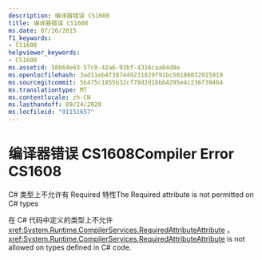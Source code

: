 ```yaml
---
description: 编译器错误 CS1608
title: 编译器错误 CS1608
ms.date: 07/20/2015
f1_keywords:
- CS1608
helpviewer_keywords:
- CS1608
ms.assetid: 58b64e63-57c8-42a6-93bf-4316caa84d8e
ms.openlocfilehash: 3ad11eb4f387449231829f91bc50186032915919
ms.sourcegitcommit: 5b475c1855b32cf78d2d1bbb4295e4c236f39464
ms.translationtype: MT
ms.contentlocale: zh-CN
ms.lasthandoff: 09/24/2020
ms.locfileid: "91151657"
---
```

# <a name="compiler-error-cs1608"></a><span data-ttu-id="8d635-103">编译器错误 CS1608</span><span class="sxs-lookup"><span data-stu-id="8d635-103">Compiler Error CS1608</span></span>

<span data-ttu-id="8d635-104">C# 类型上不允许有 Required 特性</span><span class="sxs-lookup"><span data-stu-id="8d635-104">The Required attribute is not permitted on C# types</span></span>  
  
 <span data-ttu-id="8d635-105">在 C# 代码中定义的类型上不允许<xref:System.Runtime.CompilerServices.RequiredAttributeAttribute> 。</span><span class="sxs-lookup"><span data-stu-id="8d635-105"><xref:System.Runtime.CompilerServices.RequiredAttributeAttribute> is not allowed on types defined in C# code.</span></span>

